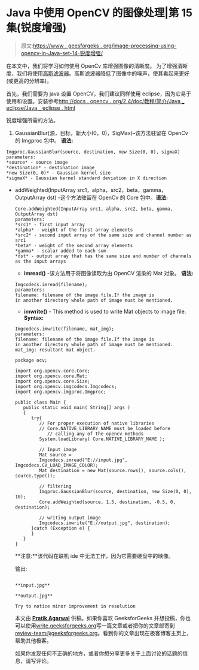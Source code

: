 # Java 中使用 OpenCV 的图像处理|第 15 集(锐度增强)

> 原文:[https://www . geesforgeks . org/image-processing-using-opencv-in-Java-set-14-锐度增强/](https://www.geeksforgeeks.org/image-processing-using-opencv-in-java-set-14-sharpness-enhancement/)

在本文中，我们将学习如何使用 OpenCv 库增强图像的清晰度。
为了增强清晰度，我们将使用[高斯滤波器](https://en.wikipedia.org/wiki/Gaussian_filter)。高斯滤波器降低了图像中的噪声，使其看起来更好(或更高的分辨率)。

首先，我们需要为 java 设置 OpenCV，我们建议同样使用 eclipse，因为它易于使用和设置。安装参考[http://docs . opencv . org/2.4/doc/教程/简介/Java _ eclipse/Java _ eclipse . html](http://docs.opencv.org/2.4/doc/tutorials/introduction/java_eclipse/java_eclipse.html)

锐度增强所需的方法。

1.  GaussianBlur(源，目标，新大小(0，0)，SigMax)–该方法驻留在 OpenCv 的 Imgproc 包中。
    **语法:**

```
Imgproc.GaussianBlur(source, destination, new Size(0, 0), sigmaX)
parameters:
*source* - source image
*destination* - destination image
*new Size(0, 0)* - Gaussian kernel size
*sigmaX* - Gaussian kernel standard deviation in X direction

```

*   addWeighted(InputArray src1，alpha，src2，beta，gamma，OutputArray dst) -这个方法驻留在 OpenCv 的 Core 包中。**语法:**

    ```
    Core.addWeighted(InputArray src1, alpha, src2, beta, gamma, OutputArray dst)
    parameters:
    *src1* - first input array
    *alpha* - weight of the first array elements
    *src2* - second input array of the same size and channel number as src1
    *beta* - weight of the second array elements
    *gamma* - scalar added to each sum
    *dst* - output array that has the same size and number of channels as the input arrays

    ```

    *   **imread()** -该方法用于将图像读取为由 OpenCV 渲染的 Mat 对象。
    **语法:**

    ```
    Imgcodecs.imread(filename);
    parameters:
    filename: filename of the image file.If the image is 
    in another directory whole path of image must be mentioned.

    ```

    *   **imwrite()** - This method is used to write Mat objects to image file.
    **Syntax:**

    ```
    Imgcodecs.imwrite(filename, mat_img);
    parameters:
    filename: filename of the image file.If the image is 
    in another directory whole path of image must be mentioned.
    mat_img: resultant mat object.

    ```

    ```
    package ocv;

    import org.opencv.core.Core;
    import org.opencv.core.Mat;
    import org.opencv.core.Size;
    import org.opencv.imgcodecs.Imgcodecs;
    import org.opencv.imgproc.Imgproc;

    public class Main {
       public static void main( String[] args )
       {
          try{
             // For proper execution of native libraries
             // Core.NATIVE_LIBRARY_NAME must be loaded before
                // calling any of the opencv methods
             System.loadLibrary( Core.NATIVE_LIBRARY_NAME );

             // Input image
             Mat source =
             Imgcodecs.imread("E://input.jpg", Imgcodecs.CV_LOAD_IMAGE_COLOR);
             Mat destination = new Mat(source.rows(), source.cols(), source.type());

             // filtering
             Imgproc.GaussianBlur(source, destination, new Size(0, 0), 10);
             Core.addWeighted(source, 1.5, destination, -0.5, 0, destination);

             // writing output image
             Imgcodecs.imwrite("E://output.jpg", destination);
          }catch (Exception e) {
          }
       }
    }
    ```

    **注意:**该代码在联机 ide 中无法工作，因为它需要硬盘中的映像。

    输出:

    ```

    **input.jpg**

    **output.jpg**

    Try to notice minor improvement in resolution

    ```

    本文由 **[Pratik Agarwal](https://www.facebook.com/Pratik.Agarwal01)** 供稿。如果你喜欢 GeeksforGeeks 并想投稿，你也可以使用[write.geeksforgeeks.org](http://www.write.geeksforgeeks.org)写一篇文章或者把你的文章邮寄到 review-team@geeksforgeeks.org。看到你的文章出现在极客博客主页上，帮助其他极客。

    如果你发现任何不正确的地方，或者你想分享更多关于上面讨论的话题的信息，请写评论。